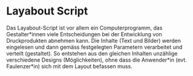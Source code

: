 # Layabout Script
Das Layabout-Script ist vor allem ein Computerprogramm, 
das Gestalter\*innen viele Entscheidungen bei der Entwicklung 
von Druckprodukten abnehmen kann. Die Inhalte (Text und 
Bilder) werden eingelesen und dann gemäss festgelegten 
Parametern verarbeitet und verteilt (gestaltet). So entstehen 
aus den gleichen Inhalten unzählige verschiedene Designs 
(Möglichkeiten), ohne dass die Anwender\*in (evt. Faulenzer\*in) 
sich mit dem Layout befassen muss. 
